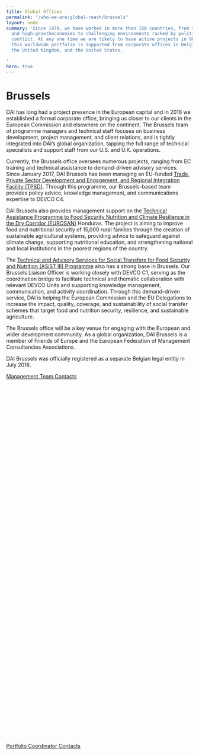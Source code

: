 ```yaml
---
title: Global Offices
permalink: "/who-we-are/global-reach/brussels"
layout: node
summary: 'Since 1970, we have worked in more than 150 countries, from stable societies
  and high-growtheconomies to challenging environments racked by political or military
  conflict. At any one time we are likely to have active projects in 90 or more countries.
  This worldwide portfolio is supported from corporate offices in Belgium, Nigeria,
  the United Kingdom, and the United States.

'
hero: true
---
```


# Brussels

DAI has long had a project presence in the European capital and in 2016 we established a formal corporate office, bringing us closer to our clients in the European Commission and elsewhere on the continent. The Brussels team of programme managers and technical staff focuses on business development, project management, and client relations, and is tightly integrated into DAI’s global organization, tapping the full range of technical specialists and support staff from our U.S. and U.K. operations.

Currently, the Brussels office oversees numerous projects, ranging from EC training and technical assistance to demand-driven advisory services. Since January 2017, DAI Brussels has been managing an EU-funded [Trade, Private Sector Development and Engagement, and Regional Integration Facility (TPSD)](/our-work/projects/worldwide-trade-private-sector-development-and-engagement-and-regional-integration-facility). Through this programme, our Brussels-based team provides policy advice, knowledge management, and communications expertise to DEVCO C4.

DAI Brussels also provides management support on the [Technical Assistance Programme to Food Security Nutrition and Climate Resilience in the Dry Corridor (EUROSAN)](/our-work/projects/honduras-technical-assistance-food-security-nutrition-and-climate-resilience-dry) Honduras. The project is aiming to improve food and nutritional security of 15,000 rural families through the creation of sustainable agricultural systems, providing advice to safeguard against climate change, supporting nutritional education, and strengthening national and local institutions in the poorest regions of the country.

The [Technical and Advisory Services for Social Transfers for Food Security and Nutrition (ASiST III) Programme](/our-work/projects/worldwide-technical-and-advisory-services-social-transfers-asist) also has a strong base in Brussels. Our Brussels Liaison Officer is working closely with DEVCO C1, serving as the coordination bridge to facilitate technical and thematic collaboration with relevant DEVCO Units and supporting knowledge management, communication, and activity coordination. Through this demand-driven service, DAI is helping the European Commission and the EU Delegations to increase the impact, quality, coverage, and sustainability of social transfer schemes that target food and nutrition security, resilience, and sustainable agriculture.

The Brussels office will be a key venue for engaging with the European and wider development community. As a global organization, DAI Brussels is a member of Friends of Europe and the European Federation of Management Consultancies Associations.

DAI Brussels was officially registered as a separate Belgian legal entity in July 2016.

<a href="/who-we-are/global-reach/brussels/contacts/management" class="primary-block--button contacts-button">
Management Team Contacts <svg class="redirect" viewBox="0 0 36 70" preserveAspectRatio="xMinYMax meet"><use xlink:href="#redirect"></use></svg></a>
<a href="/who-we-are/global-reach/brussels/contacts/coordinators" class="primary-block--button contacts-button">Portfolio Coordinator Contacts <svg class="redirect" viewBox="0 0 36 70" preserveAspectRatio="xMinYMax meet"><use xlink:href="#redirect"></use></svg></a>
